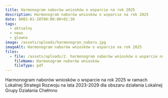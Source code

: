 ```yaml
---
title: Harmonogram naborów wniosków o wsparcie na rok 2025
description: Harmonogram naborów wniosków o wsparcie na rok 2025
date: 0002-01-28T00:00:00+01:30
tags:
  - aktualny
  - news
  - glowna
image: /assets/uploads/harmonogran_naboru.jpg
imageAlt: Harmonogram naborów wniosków o wsparcie na rok 2025
files:
  - file: /assets/uploads/2. harmonogram naborów wniosków o wsparcie na rok 2025.pdf
    fileName: Harmonogram naborów wniosków
    fileType: pdf
---
```

Harmonogram naborów wniosków o wsparcie na rok 2025 w ramach Lokalnej Strategii Rozwoju na lata 2023-2029 dla obszaru działania Lokalnej Grupy Działania Chełmno
